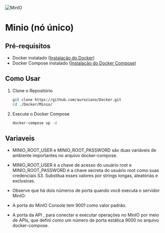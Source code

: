 ![MinIO](https://img.shields.io/badge/MinIO-Cloud%20Storage-%230075be?logo=minio&logoColor=white)

# Minio (nó único)

## Pré-requisitos
- Docker instalado ([Instalação do Docker](https://docs.docker.com/get-docker/))
- Docker Compose instalado ([Instalação do Docker Compose](https://docs.docker.com/compose/install/))

## Como Usar

1. Clone o Repositório
    ```bash
    git clone https://github.com/aureziano/Docker.git
    cd ./Docker/Minio/
    ```

3. Execute o Docker Compose
    ```bash
    docker-compose up -d
    ```

## Variaveis

* MINIO_ROOT_USER e MINIO_ROOT_PASSWORD são duas variáveis ​​de ambiente importantes no arquivo docker-compose. 
* MINIO_ROOT_USER é a chave de acesso do usuário root e MINIO_ROOT_PASSWORD é a chave secreta do usuário root como suas credenciais S3. Substitua esses valores por strings longas, aleatórias e exclusivas.

* Observe que há dois números de porta quando você executa o servidor MinIO:

* A porta do MinIO Console tem 9001 como valor padrão.

* A porta da API , para conectar e executar operações no MinIO por meio de APIs, que defini como um número de porta estática 9000 no arquivo docker-compose.
